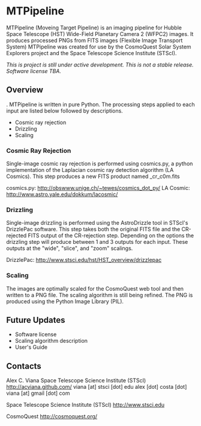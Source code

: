 MTPipeline
==========

MTPipeline (Moveing Target Pipeline) is an imaging pipeline for Hubble Space Telescope (HST) Wide-Field Planetary Camera 2 (WFPC2) images. It produces processed PNGs from FITS images (Flexible Image Transport System) MTPipeline  was created for use by the CosmoQuest Solar System Explorers project and the Space Telescope Science Institute (STScI).

_This is project is still under active development. This is not a stable release. Software license TBA._

Overview
--------

. MTPipeline is written in pure Python. The processing steps applied to each input are listed below followed by descriptions.

- Cosmic ray rejection
- Drizzling
- Scaling

### Cosmic Ray Rejection

Single-image cosmic ray rejection is performed using cosmics.py, a python implementation of the Laplacian cosmic ray detection algorithm (LA Cosmics). This step produces a new FITS product named <filename>_cr_c0m.fits

cosmics.py: http://obswww.unige.ch/~tewes/cosmics_dot_py/
LA Cosmic: http://www.astro.yale.edu/dokkum/lacosmic/

### Drizzling

Single-image drizzling is performed using the AstroDrizzle tool in STScI's DrizzlePac software. This step takes both the original FITS file and the CR-rejected FITS output of the CR-rejection step. Depending on the options the drizzling step will produce between 1 and 3 outputs for each input. These outputs at the "wide", "slice", and "zoom" scalings.

DrizzlePac: http://www.stsci.edu/hst/HST_overview/drizzlepac

### Scaling

The images are optimally scaled for the CosmoQuest web tool and then written to a PNG file. The scaling algorithm is still being refined. The PNG is produced using the Python Image Library (PIL).

Future Updates
--------------

* Software license
* Scaling algorithm description
* User's Guide

Contacts
--------

Alex C. Viana
Space Telescope Science Institute (STScI)
http://acviana.github.com/
viana [at] stsci [dot] edu 
alex [dot] costa [dot] viana [at] gmail [dot] com

Space Telescope Science Institute (STScI)
http://www.stsci.edu

CosmoQuest
http://cosmoquest.org/

